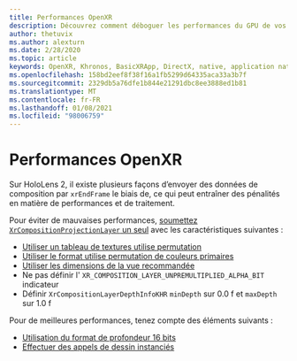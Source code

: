 ```yaml
---
title: Performances OpenXR
description: Découvrez comment déboguer les performances du GPU de vos applications de réalité mixte OpenXR.
author: thetuvix
ms.author: alexturn
ms.date: 2/28/2020
ms.topic: article
keywords: OpenXR, Khronos, BasicXRApp, DirectX, native, application native, moteur personnalisé, intergiciel, performances, optimisation, débogage GPU, RenderDoc, PIX
ms.openlocfilehash: 158bd2eef8f38f16a1fb5299d64335aca33a3b7f
ms.sourcegitcommit: 2329db5a76dfe1b844e21291dbc8ee3888ed1b81
ms.translationtype: MT
ms.contentlocale: fr-FR
ms.lasthandoff: 01/08/2021
ms.locfileid: "98006759"
---
```

# <a name="openxr-performance"></a>Performances OpenXR

Sur HoloLens 2, il existe plusieurs façons d’envoyer des données de composition par `xrEndFrame` le biais de, ce qui peut entraîner des pénalités en matière de performances et de traitement.

Pour éviter de mauvaises performances, [soumettez `XrCompositionProjectionLayer` un seul](openxr-best-practices.md#use-a-single-projection-layer) avec les caractéristiques suivantes :

* [Utiliser un tableau de textures utilise permutation](openxr-best-practices.md#render-with-texture-array-and-vprt)
* [Utiliser le format utilise permutation de couleurs primaires](openxr-best-practices.md#select-a-swapchain-format)
* [Utiliser les dimensions de la vue recommandée](openxr-best-practices.md#render-with-recommended-rendering-parameters-and-frame-timing)
* Ne pas définir l' `XR_COMPOSITION_LAYER_UNPREMULTIPLIED_ALPHA_BIT` indicateur
* Définir `XrCompositionLayerDepthInfoKHR` `minDepth` sur 0.0 f et `maxDepth` sur 1.0 f

Pour de meilleures performances, tenez compte des éléments suivants :

* [Utilisation du format de profondeur 16 bits](openxr-best-practices.md#choose-a-reasonable-depth-range)
* [Effectuer des appels de dessin instanciés](openxr-best-practices.md#render-with-texture-array-and-vprt)
